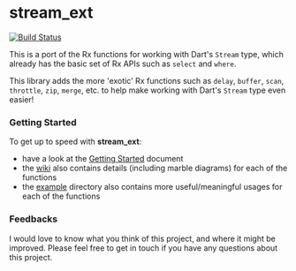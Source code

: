 stream_ext
========

[![Build Status](https://drone.io/github.com/theburningmonk/stream_ext/status.png)](https://drone.io/github.com/theburningmonk/stream_ext/latest)

This is a port of the Rx functions for working with Dart's `Stream` type, which already has the basic set of Rx APIs such as `select` and `where`.

This library adds the more 'exotic' Rx functions such as `delay`, `buffer`, `scan`, `throttle`, `zip`, `merge`, etc. to help make working with Dart's `Stream` type even easier!

### Getting Started

To get up to speed with **stream_ext**:

* have a look at the [Getting Started](tree/master/doc/getting_started.md) document
* the [wiki](wiki) also contains details (including marble diagrams) for each of the functions
* the [example](tree/master/example) directory also contains more useful/meaningful usages for each of the functions


### Feedbacks

I would love to know what you think of this project, and where it might be improved. Please feel free to get in touch if you have any questions about this project.
